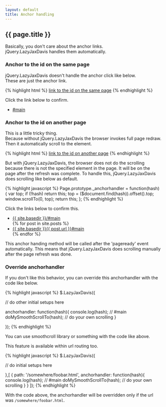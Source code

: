 ```yaml
---
layout: default
title: Anchor handling
---
```


## {{ page.title }}

Basically, you don't care about the anchor links.  
jQuery.LazyJaxDavis handles them automatically.


### Anchor to the id on the same page

jQuery.LazyJaxDavis doesn't handle the anchor click like below.  
These are just the anchor link.

{% highlight html %}
<a href="#main">link to the id on the same page</a>
{% endhighlight %}

Click the link below to confirm.

* [#main](#main)


### Anchor to the id on another page

This is a little tricky thing.  
Because without jQuery.LazyJaxDavis the browser invokes full page redraw. Then it automatically scroll to the element.

{% highlight html %}
<a href="somewhere.html#main">link to the id on another page</a>
{% endhighlight %}

But with jQuery.LazyJaxDavis, the browser does not do the scrolling because there is not the specified element in the page. It will be on the page after the refresh was complete. To handle this, jQuery.LazyJaxDavis does scrolling like below as default.

{% highlight javascript %}
Page.prototype._anchorhandler = function(hash) {
  var top;
  if (!hash) return this;
  top = ($document.find(hash)).offset().top;
  window.scrollTo(0, top);
  return this;
};
{% endhighlight %}

Click the links below to confirm this.

<ul>
	<li><a href="{{ site.basedir }}/#main">{{ site.basedir }}/#main</a></li>
	{% for post in site.posts %}
		<li><a href="{{ site.basedir }}{{ post.url }}#main">{{ site.basedir }}{{ post.url }}#main</a></li>
	{% endfor %}
</ul>

This anchor handing method will be called after the 'pageready' event automatically. This means that jQuery.LazyJaxDavis does scrolling manually after the page refresh was done.

### Override anchorhandler

If you don't like this behavior, you can override this anchorhandler with the code like below.

{% highlight javascript %}
$.LazyJaxDavis({

  // do other initial setups here

  anchorhandler: function(hash){
    console.log(hash); // #main
    doMySmoothScrollTo(hash); // do your own scrolling
  }

});
{% endhighlight %}

You can use smoothcroll library or something with the code like above.

This feature is available within url routing too.

{% highlight javascript %}
$.LazyJaxDavis({

  // do initial setups here

},[
  {
    path: '/somewhere/foobar.html',
    anchorhandler: function(hash){
      console.log(hash); // #main
      doMySmoothScrollTo(hash); // do your own scrolling
    }
  }
]);
{% endhighlight %}

With the code above, the anchorhandler will be overridden only if the url was `/somewhere/foobar.html`.

